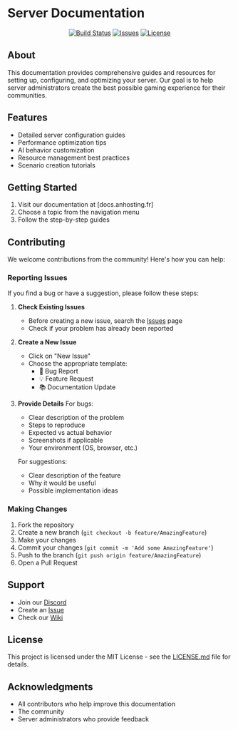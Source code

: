 # Server Documentation

<p align="center">
<a href="https://github.com/AN-Hosting/docs.anhosting.fr/actions"><img src="https://img.shields.io/github/workflow/status/AN-Hosting/docs.anhosting.fr/tests?style=flat-square" alt="Build Status"></a>
<a href="https://github.com/AN-Hosting/docs.anhosting.fr/issues"><img src="https://img.shields.io/github/issues/AN-Hosting/docs.anhosting.fr?style=flat-square" alt="Issues"></a>
<a href="https://github.com/AN-Hosting/docs.anhosting.fr/blob/main/LICENSE.md"><img src="https://img.shields.io/github/license/AN-Hosting/docs.anhosting.fr?style=flat-square" alt="License"></a>
</p>

## About

This documentation provides comprehensive guides and resources for setting up, configuring, and optimizing your server. Our goal is to help server administrators create the best possible gaming experience for their communities.

## Features

- Detailed server configuration guides
- Performance optimization tips
- AI behavior customization
- Resource management best practices
- Scenario creation tutorials

## Getting Started

1. Visit our documentation at [docs.anhosting.fr]
2. Choose a topic from the navigation menu
3. Follow the step-by-step guides

## Contributing

We welcome contributions from the community! Here's how you can help:

### Reporting Issues

If you find a bug or have a suggestion, please follow these steps:

1. **Check Existing Issues**
   - Before creating a new issue, search the [Issues](https://github.com/AN-Hosting/docs.anhosting.fr/issues) page
   - Check if your problem has already been reported

2. **Create a New Issue**
   - Click on "New Issue"
   - Choose the appropriate template:
     - 🐛 Bug Report
     - 💡 Feature Request
     - 📚 Documentation Update

3. **Provide Details**
   For bugs:
   - Clear description of the problem
   - Steps to reproduce
   - Expected vs actual behavior
   - Screenshots if applicable
   - Your environment (OS, browser, etc.)

   For suggestions:
   - Clear description of the feature
   - Why it would be useful
   - Possible implementation ideas

### Making Changes

1. Fork the repository
2. Create a new branch (`git checkout -b feature/AmazingFeature`)
3. Make your changes
4. Commit your changes (`git commit -m 'Add some AmazingFeature'`)
5. Push to the branch (`git push origin feature/AmazingFeature`)
6. Open a Pull Request

## Support

- Join our [Discord](https://discord.gg/your-discord)
- Create an [Issue](https://github.com/AN-Hosting/docs.anhosting.fr/issues)
- Check our [Wiki](https://github.com/AN-Hosting/docs.anhosting.fr/wiki)

## License

This project is licensed under the MIT License - see the [LICENSE.md](LICENSE.md) file for details.

## Acknowledgments

- All contributors who help improve this documentation
- The community
- Server administrators who provide feedback
